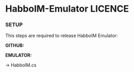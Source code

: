 # HabboIM-Emulator LICENCE

### SETUP

This steps are required to release HabboIM Emulator:

**GITHUB:**

**EMULATOR:**

-> HabboIM.cs

```
     
```
